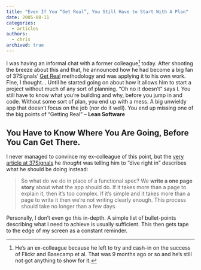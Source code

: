 ```yaml
---
title: "Even If You “Get Real”, You Still Have to Start With A Plan"
date: 2005-08-11
categories:
  - articles
authors:
  - chris
archived: true
---
```


I was having an informal chat with a former colleague[^1] today. After shooting the breeze about this and that, he announced how he had become a big fan of 37Signals’ [Get Real](https://web.archive.org/web/20060422031042/http://getreal.37signals.com/) methodology and was applying it to his own work. Fine, I thought… Until he started going on about how it allows him to start a project without much of any sort of planning. “Oh no it doesn’t” says I. You still have to know what you’re building and why, before you jump in and code. Without some sort of plan, you end up with a mess. A big unwieldy app that doesn’t focus on the job (nor do it well). You end up missing one of the big points of “Getting Real” – **Lean Software**

## You Have to Know Where You Are Going, Before You Can Get There.

I never managed to convince my ex-colleague of this point, but the [very article at 37Signals](http://www.37signals.com/svn/archives/001050.php) he *thought* was telling him to “dive right in” describes what he should be doing instead:

> So what do we do in place of a functional spec? We **write a one page story** about what the app should do. If it takes more than a page to explain it, then it’s too complex. If it’s simple and it takes more than a page to write it then we’re not writing clearly enough. This process should take no longer than a few days.

Personally, I don’t even go this in-depth. A simple list of bullet-points describing what I need to achieve is usually sufficient. This then gets tape to the edge of my screen as a constant reminder.

[^1]: He’s an ex-colleague because he left to try and cash-in on the success of Flickr and Basecamp et al. That was 9 months ago or so and he’s still not got anything to show for it.
